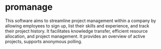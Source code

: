 # promanage

This software aims to streamline project management within a company by allowing employees to sign up, list their skills and experience, and track their project history. It facilitates knowledge transfer, efficient resource allocation, and project management. It provides an overview of active projects, supports anonymous polling.
